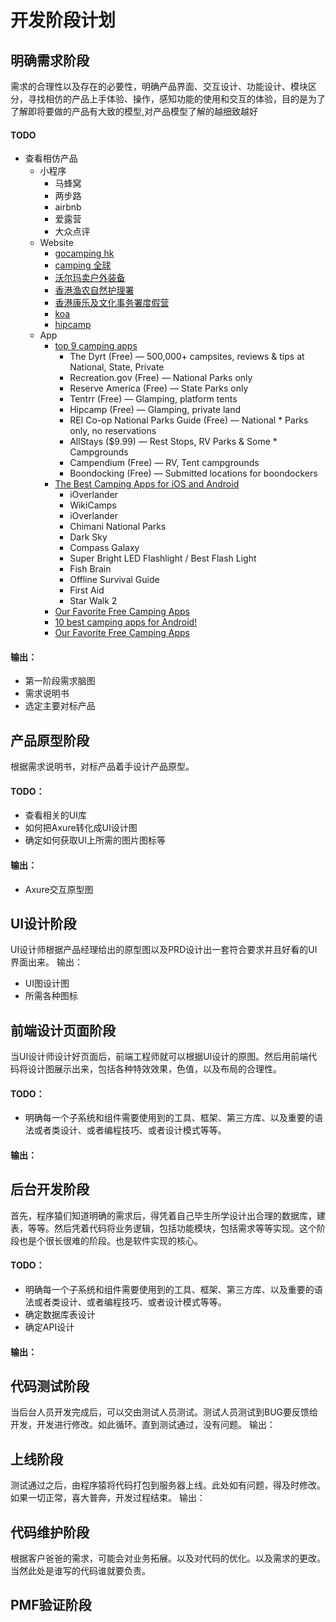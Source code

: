 # 开发阶段计划

## 明确需求阶段
需求的合理性以及存在的必要性，明确产品界面、交互设计、功能设计、模块区分，寻找相仿的产品上手体验、操作，感知功能的使用和交互的体验，目的是为了了解即将要做的产品有大致的模型,对产品模型了解的越细致越好
#### TODO
* 查看相仿产品
  * 小程序
    * 马蜂窝
    * 两步路
    * airbnb
    * 爱露营
    * 大众点评
  * Website
    * [gocamping hk](https://gocamping.hk/)
    * [camping 全球](https://www.camping.info/en)
    * [沃尔玛卖户外装备](https://www.walmart.com/cp/camping-gear/4128)
    * [香港渔农自然护理署](https://www.afcd.gov.hk/english/country/cou_vis/cou_vis_cam/cou_vis_cam_cam/cou_vis_cam_cam.html)
    * [香港康乐及文化事务署度假营](https://www.lcsd.gov.hk/tc/camp/campsites/p_campsite.html)
    * [koa](https://koa.com/ways-to-stay/tent-sites/)
    * [hipcamp](https://www.hipcamp.com/)
  * App
    * [top 9 camping apps](https://thedyrt.com/magazine/lifestyle/best-camping-apps/)
      * The Dyrt (Free) — 500,000+ campsites, reviews & tips at National, State, Private
      * Recreation.gov (Free) — National Parks only
      * Reserve America (Free) — State Parks only
      * Tentrr (Free) — Glamping, platform tents
      * Hipcamp (Free) — Glamping, private land
      * REI Co-op National Parks Guide (Free) — National    * Parks only, no reservations
      * AllStays ($9.99) — Rest Stops, RV Parks & Some  * Campgrounds
      * Campendium (Free) — RV, Tent campgrounds
      * Boondocking (Free) — Submitted locations for boondockers
    * [The Best Camping Apps for iOS and Android](https://toomanyadapters.com/best-camping-apps/)
      * iOverlander
      * WikiCamps
      * iOverlander
      * Chimani National Parks
      * Dark Sky
      * Compass Galaxy
      * Super Bright LED Flashlight / Best Flash Light
      * Fish Brain
      * Offline Survival Guide
      * First Aid
      * Star Walk 2
    * [Our Favorite Free Camping Apps](https://www.outsideonline.com/2407523/defense-trekking-poles)
    * [10 best camping apps for Android!](https://www.androidauthority.com/best-camping-apps-android-787227/)
    * [Our Favorite Free Camping Apps](https://www.outsideonline.com/2407523/defense-trekking-poles)
#### 输出：
* 第一阶段需求脑图
* 需求说明书
* 选定主要对标产品

## 产品原型阶段
根据需求说明书，对标产品着手设计产品原型。
#### TODO：
* 查看相关的UI库
* 如何把Axure转化成UI设计图
* 确定如何获取UI上所需的图片图标等
#### 输出：
* Axure交互原型图

## UI设计阶段
UI设计师根据产品经理给出的原型图以及PRD设计出一套符合要求并且好看的UI界面出来。
输出：
* UI图设计图
* 所需各种图标

## 前端设计页面阶段
当UI设计师设计好页面后，前端工程师就可以根据UI设计的原图。然后用前端代码将设计图展示出来，包括各种特效效果，色值，以及布局的合理性。
#### TODO：
* 明确每一个子系统和组件需要使用到的工具、框架、第三方库、以及重要的语法或者类设计、或者编程技巧、或者设计模式等等。
#### 输出：

## 后台开发阶段
首先，程序猿们知道明确的需求后，得凭着自己毕生所学设计出合理的数据库，建表，等等。然后凭着代码将业务逻辑，包括功能模块，包括需求等等实现。这个阶段也是个很长很难的阶段。也是软件实现的核心。
#### TODO：
* 明确每一个子系统和组件需要使用到的工具、框架、第三方库、以及重要的语法或者类设计、或者编程技巧、或者设计模式等等。
* 确定数据库表设计
* 确定API设计
#### 输出：

## 代码测试阶段
当后台人员开发完成后，可以交由测试人员测试。测试人员测试到BUG要反馈给开发，开发进行修改。如此循环。直到测试通过，没有问题。
输出：

## 上线阶段
测试通过之后，由程序猿将代码打包到服务器上线。此处如有问题，得及时修改。如果一切正常，喜大普奔，开发过程结束。
输出：

## 代码维护阶段
根据客户爸爸的需求，可能会对业务拓展。以及对代码的优化。以及需求的更改。当然此处是谁写的代码谁就要负责。

## PMF验证阶段
